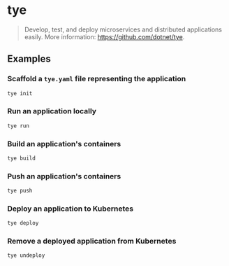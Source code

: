 # tye

> Develop, test, and deploy microservices and distributed applications easily. More information: <https://github.com/dotnet/tye>.

## Examples

### Scaffold a `tye.yaml` file representing the application

```bash
tye init
```

### Run an application locally

```bash
tye run
```

### Build an application's containers

```bash
tye build
```

### Push an application's containers

```bash
tye push
```

### Deploy an application to Kubernetes

```bash
tye deploy
```

### Remove a deployed application from Kubernetes

```bash
tye undeploy
```
